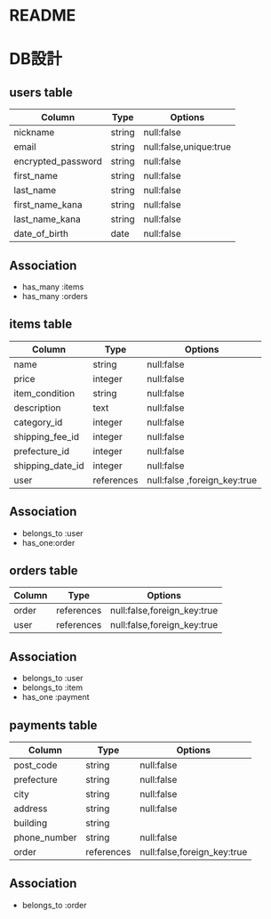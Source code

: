 # README
# DB設計

## users table

| Column             | Type       | Options                                |
| ------------------ |----------  |--------------------------------------- |
| nickname           | string     | null:false                             |
| email              | string     | null:false,unique:true                 |
| encrypted_password | string     | null:false                             |
| first_name         | string     | null:false                             |
| last_name          | string     | null:false                             |
| first_name_kana    | string     | null:false                             |
| last_name_kana     | string     | null:false                             |
| date_of_birth      | date       | null:false                             |

## Association
- has_many :items
- has_many :orders

## items table

| Column             | Type       | Options                                |
| ------------------ |----------  |--------------------------------------- |
| name               | string     | null:false                             |
| price              | integer    | null:false                             |
| item_condition     | string     | null:false                             |
| description        | text       | null:false                             |
| category_id        | integer    | null:false                             |
| shipping_fee_id    | integer    | null:false                             |
| prefecture_id      | integer    | null:false                             |
| shipping_date_id   | integer    | null:false                             |
| user               | references | null:false ,foreign_key:true           |

## Association
- belongs_to :user
- has_one:order

## orders table

| Column             | Type       | Options                                |
| ------------------ |----------  |--------------------------------------- |
| order              | references | null:false,foreign_key:true            |
| user               | references | null:false,foreign_key:true            |

## Association
- belongs_to :user
- belongs_to :item
- has_one :payment


## payments table

| Column             | Type       | Options                                |
| ------------------ |----------  |--------------------------------------- |
| post_code          | string     | null:false                             |
| prefecture         | string     | null:false                             |
| city               | string     | null:false                             |
| address            | string     | null:false                             |
| building           | string     |                                        |
| phone_number       | string     | null:false                             |
| order              | references | null:false,foreign_key:true            |

## Association
- belongs_to :order

